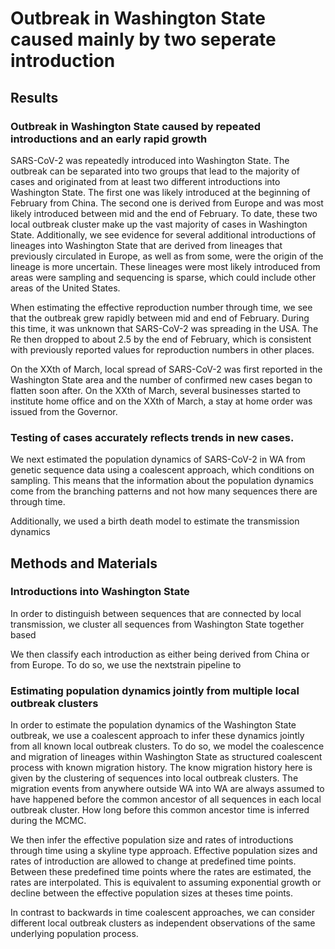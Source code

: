 # Outbreak in Washington State caused mainly by two seperate introduction

## Results

### Outbreak in Washington State caused by repeated introductions and an early rapid growth

SARS-CoV-2 was repeatedly introduced into Washington State. The outbreak can be separated into two groups that lead to the majority of cases and originated from at least two different introductions into Washington State. The first one was likely introduced at the beginning of February from China. The second one is derived from Europe and was most likely introduced between mid and the end of February. To date, these two local outbreak cluster make up the vast majority of cases in Washington State. Additionally, we see evidence for several additional introductions of lineages into Washington State that are derived from lineages that previously circulated in Europe, as well as from some, were the origin of the lineage is more uncertain.  These lineages were most likely introduced from areas were sampling and sequencing is sparse, which could include other areas of the United States.

When estimating the effective reproduction number through time, we see that the outbreak grew rapidly between mid and end of February. During this time, it was unknown that SARS-CoV-2 was spreading in the USA. The Re then dropped to about 2.5 by the end of February, which is consistent with previously reported values for reproduction numbers in other places.

On the XXth of March, local spread of SARS-CoV-2 was first reported in the Washington State area and the number of confirmed new cases began to flatten soon after. On the XXth of March, several businesses started to institute home office and on the XXth of March, a stay at home order was issued from the Governor.

### Testing of cases accurately reflects trends in new cases.

We next estimated the population dynamics of SARS-CoV-2 in WA from genetic sequence data using a coalescent approach, which conditions on sampling. This means that the information about the population dynamics come from the branching patterns and not how many sequences there are through time.


Additionally, we used a birth death model to estimate the transmission dynamics





## Methods and Materials

### Introductions into Washington State

In order to distinguish between sequences that are connected by local transmission, we cluster all sequences from Washington State together based

We then classify each introduction as either being derived from China or from Europe. To do so, we use the nextstrain pipeline to

### Estimating population dynamics jointly from multiple local outbreak clusters

In order to estimate the population dynamics of the Washington State outbreak, we use a coalescent approach to infer these dynamics jointly from all known local outbreak clusters. To do so, we model the coalescence and migration of lineages within Washington State as structured coalescent process with known migration history. The know migration history here is given by the clustering of sequences into local outbreak clusters. The migration events from anywhere outside WA into WA are always assumed to have happened before the common ancestor of all sequences in each local outbreak cluster. How long before this common ancestor time is inferred during the MCMC.

We then infer the effective population size and rates of introductions through time using a skyline type approach. Effective population sizes and rates of introduction are allowed to change at predefined time points. Between these predefined time points where the rates are estimated, the rates are interpolated. This is equivalent to assuming exponential growth or decline between the effective population sizes at theses time points.

In contrast to backwards in time coalescent approaches, we can consider different local outbreak clusters as independent observations of the same underlying population process.
